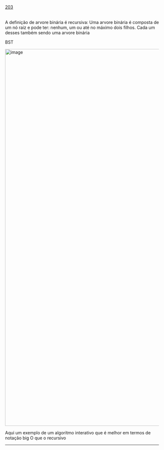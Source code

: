 [203](https://github.com/guilhermeprokisch/ideias/issues/203) 
###### 

A definição de arvore binária é recursiva: Uma arvore binária é composta de um nó raiz e pode ter: nenhum, um ou até no máximo dois filhos. Cada um desses também sendo uma arvore binária


BST


<img width="1234" alt="image" src="https://user-images.githubusercontent.com/12011070/162585420-e7b71bd3-432b-4c3d-a521-5409627b7285.png">


Aqui um exemplo de um algoritmo interativo que é melhor em termos de notação big O que o recursivo

-------------------------------------------------------------------------------

